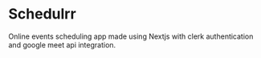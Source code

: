 # Schedulrr
Online events scheduling app made using Nextjs with clerk authentication and google meet api integration.
